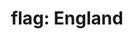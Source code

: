 ---
layout: flags
title: "flag: England"
emoji: flag_england
permalink: 🏴󠁧󠁢󠁥󠁮󠁧󠁿.html
image: assets/img/3moji/flag_england.png
---